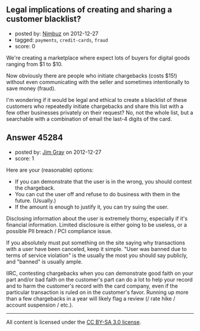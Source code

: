 ## Legal implications of creating and sharing a customer blacklist?

- posted by: [Nimbuz](https://stackexchange.com/users/-1/19209-nimbuz) on 2012-12-27
- tagged: `payments`, `credit-cards`, `fraud`
- score: 0

We're creating a marketplace where expect lots of buyers for digital goods ranging from $1 to $10.

Now obviously there are people who initiate chargebacks (costs $15!) without even communicating with the seller and sometimes intentionally to save money (fraud).

I'm wondering if it would be legal and ethical to create a blacklist of these customers who repeatedly initiate chargebacks and share this list with a few other businesses privately on their request? No, not the whole list, but a searchable with a combination of email the last-4 digits of the card.




## Answer 45284

- posted by: [Jim Gray](https://stackexchange.com/users/-1/22047-jim-gray) on 2012-12-27
- score: 1

Here are your (reasonable) options:

* If you can demonstrate that the user is in the wrong, you should contest the chargeback.
* You can cut the user off and refuse to do business with them in the future. (Usually.)
* If the amount is enough to justify it, you can try suing the user.

Disclosing information about the user is extremely thorny, especially if it's financial information. Limited disclosure is either going to be useless, or a possible PII breach / PCI compliance issue.

If you absolutely must put something on the site saying why transactions with a user have been canceled, keep it simple. "User was banned due to terms of service violation" is the usually the most you should say publicly, and "banned" is usually ample.

IIRC, contesting chargebacks when you can demonstrate good faith on your part and/or bad faith on the customer's part can do a lot to help your record and to harm the customer's record with the card company, even if the particular transaction is ruled on in the customer's favor. Running up more than a few chargebacks in a year will likely flag a review (/ rate hike / account suspension / etc.).





---

All content is licensed under the [CC BY-SA 3.0 license](https://creativecommons.org/licenses/by-sa/3.0/).

